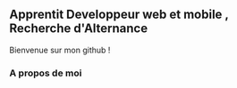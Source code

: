 ## Apprentit Developpeur web et mobile , Recherche d'Alternance

Bienvenue sur mon github !

### A propos de moi

